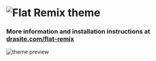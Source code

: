 ![Flat Remix theme](https://github.com/daniruiz/flat-remix/raw/master/assets/logo.png)
===============================

### More information and installation instructions at [drasite.com/flat-remix](https://drasite.com/flat-remix)

![theme preview](https://github.com/daniruiz/flat-remix/raw/master/assets/preview.png)
